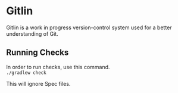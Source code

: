 # Gitlin

Gitlin is a work in progress version-control system used for a better understanding of Git.

## Running Checks

In order to run checks, use this command.  
`./gradlew check`

This will ignore Spec files.